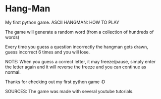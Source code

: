 # Hang-Man
My first python game.
ASCII HANGMAN:
HOW TO PLAY

The game will generate a random word (from a collection of hundreds of words)

Every time you guess a question incorrectly the hangman gets drawn, guess incorrect 6 times and you will lose.

NOTE:
When you guess a correct letter, it may freeze/pause, simply enter the letter again and it will reverse the freeze and you can continue as normal.

Thanks for checking out my first python game :D

SOURCES:
The game was made with several youtube tutorials.
